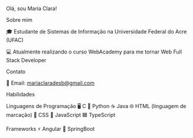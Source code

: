 Olá, sou Maria Clara! 

Sobre mim

🎓 Estudante de Sistemas de Informação na Universidade Federal do Acre (UFAC)

💻 Atualmente realizando o curso WebAcademy para me tornar Web Full Stack Developer

Contato

📧 Email: mariaclaradesb@gmail.com

Habilidades

Linguagens de Programação
🖥️ C
🐍 Python
☕ Java
🌐 HTML (linguagem de marcação)
🎨 CSS
📜 JavaScript
🟦 TypeScript

Frameworks
⚡ Angular
🌱 SpringBoot


<!---
Mariaclaradesb/Mariaclaradesb is a ✨ special ✨ repository because its `README.md` (this file) appears on your GitHub profile.
You can click the Preview link to take a look at your changes.
--->
